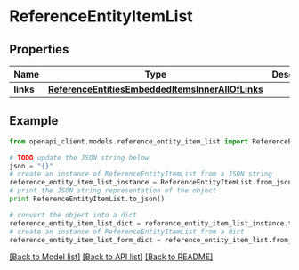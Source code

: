 # ReferenceEntityItemList


## Properties
Name | Type | Description | Notes
------------ | ------------- | ------------- | -------------
**links** | [**ReferenceEntitiesEmbeddedItemsInnerAllOfLinks**](ReferenceEntitiesEmbeddedItemsInnerAllOfLinks.md) |  | [optional] 

## Example

```python
from openapi_client.models.reference_entity_item_list import ReferenceEntityItemList

# TODO update the JSON string below
json = "{}"
# create an instance of ReferenceEntityItemList from a JSON string
reference_entity_item_list_instance = ReferenceEntityItemList.from_json(json)
# print the JSON string representation of the object
print ReferenceEntityItemList.to_json()

# convert the object into a dict
reference_entity_item_list_dict = reference_entity_item_list_instance.to_dict()
# create an instance of ReferenceEntityItemList from a dict
reference_entity_item_list_form_dict = reference_entity_item_list.from_dict(reference_entity_item_list_dict)
```
[[Back to Model list]](../README.md#documentation-for-models) [[Back to API list]](../README.md#documentation-for-api-endpoints) [[Back to README]](../README.md)



